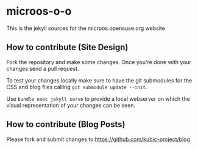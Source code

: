 # microos-o-o

This is the jekyll sources for the microos.opensuse.org website

## How to contribute (Site Design)

Fork the repository and make some changes.
Once you're done with your changes send a pull request.

To test your changes locally make sure to have the git submodules for the CSS and blog files calling `git submodule update --init`.

Use `bundle exec jekyll serve` to provide a local webserver on which the visual representation of your changes can be seen.

## How to contribute (Blog Posts)

Please fork and submit changes to https://github.com/kubic-project/blog

